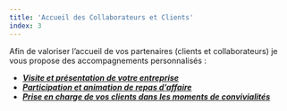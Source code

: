 ```yaml
---
title: 'Accueil des Collaborateurs et Clients'
index: 3
---
```


Afin de valoriser l’accueil de vos partenaires (clients et collaborateurs) je vous propose des
accompagnements personnalisés :

- [***Visite et présentation de votre entreprise***](/accueil/visite)
- [***Participation et animation de repas d’affaire***](/accueil/participation)
- [***Prise en charge de vos clients dans les moments de convivialités***](/accueil/prise)


